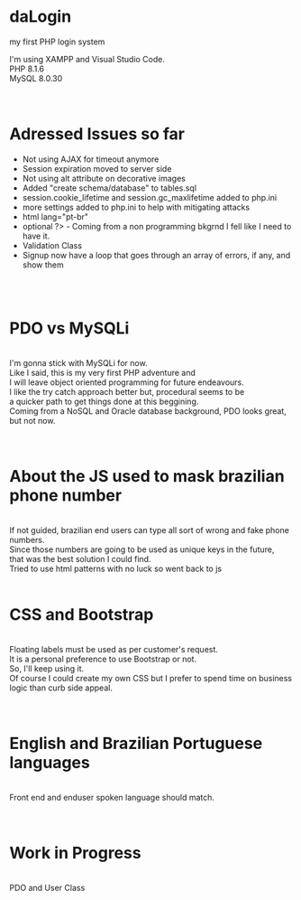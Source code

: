 # daLogin
my first PHP login system </br>

I'm using XAMPP and Visual Studio Code. </br>
PHP 8.1.6 </br>
MySQL 8.0.30 </br>
 </br>
 </br>
 
# Adressed Issues so far </br>

- Not using AJAX for timeout anymore </br>
- Session expiration moved to server side </br>
- Not using alt attribute on decorative images </br>
- Added "create schema/database" to tables.sql </br>
- session.cookie_lifetime and session.gc_maxlifetime added to php.ini </br>
- more settings added to php.ini to help with mitigating attacks
- html lang="pt-br" </br>
- optional ?> - Coming from a non programming bkgrnd I fell like I need to have it. </br>
- Validation Class
- Signup now have a loop that goes through an array of errors, if any, and show them </br>
 </br>
 </br>
 
# PDO vs MySQLi </br>
 </br>
I'm gonna stick with MySQLi for now. </br>
Like I said, this is my very first PHP adventure and  </br>
I will leave object oriented programming for future endeavours. </br>
I like the try catch approach better but, procedural seems to be  </br>
a quicker path to get things done at this beggining. </br>
Coming from a NoSQL and Oracle database background, PDO looks great, but not now. </br>
 </br>
 </br>
 
# About the JS used to mask brazilian phone number </br>
 </br>
If not guided, brazilian end users can type all sort of wrong and fake phone numbers. </br>
Since those numbers are going to be used as unique keys in the future,  </br>
that was the best solution I could find. </br>
Tried to use html patterns with no luck so went back to js
 </br>
 </br>
 
# CSS and Bootstrap </br>
 </br>
Floating labels must be used as per customer's request. </br>
It is a personal preference to use Bootstrap or not. </br>
So, I'll keep using it. </br>
Of course I could create my own CSS but 
I prefer to spend time on business logic than curb side appeal. </br>
 </br>
 </br>
 
# English and Brazilian Portuguese languages </br>
 </br>
Front end and enduser spoken language should match. </br>
 </br>
 </br>

# Work in Progress </br>
 </br>
PDO and User Class </br>
 </br>
 </br>
